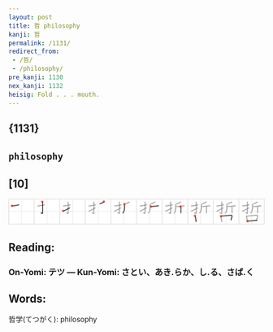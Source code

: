 ```yaml
---
layout: post
title: 哲 philosophy
kanji: 哲
permalink: /1131/
redirect_from:
 - /哲/
 - /philosophy/
pre_kanji: 1130
nex_kanji: 1132
heisig: Fold . . . mouth.
---
```


## {1131}

## `philosophy`

## [10]

<div class="stroke"><img src="../images/E593B2.png" /></div>

## Reading:

### On-Yomi: テツ &mdash; Kun-Yomi: さとい、あき.らか、し.る、さば.く

## Words:

哲学(てつがく): philosophy
